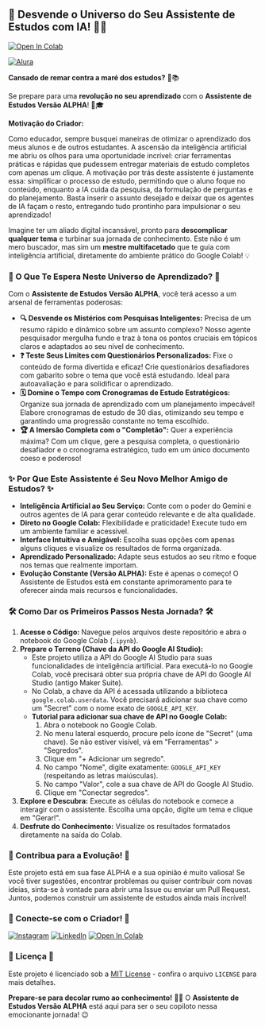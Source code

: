 ## 🚀 Desvende o Universo do Seu Assistente de Estudos com IA\! 🧠✨


[![Open In Colab](https://colab.research.google.com/assets/colab-badge.svg)](https://colab.research.google.com/drive/1VniJD738IHsiIv6Idh26EdsiwaKwPOS9?usp=sharing)


[![Alura](https://cursos.alura.com.br/assets/images/immersion/imersao_ia_google_logo.png)](https://cursos.alura.com.br/)

**Cansado de remar contra a maré dos estudos?** 🌊📚

Se prepare para uma **revolução no seu aprendizado** com o **Assistente de Estudos Versão ALPHA**\! 🤖🎓

**Motivação do Criador:**

Como educador, sempre busquei maneiras de otimizar o aprendizado dos meus alunos e de outros estudantes. A ascensão da inteligência artificial me abriu os olhos para uma oportunidade incrível: criar ferramentas práticas e rápidas que pudessem entregar materiais de estudo completos com apenas um clique. A motivação por trás deste assistente é justamente essa: simplificar o processo de estudo, permitindo que o aluno foque no conteúdo, enquanto a IA cuida da pesquisa, da formulação de perguntas e do planejamento. Basta inserir o assunto desejado e deixar que os agentes de IA façam o resto, entregando tudo prontinho para impulsionar o seu aprendizado!

Imagine ter um aliado digital incansável, pronto para **descomplicar qualquer tema** e turbinar sua jornada de conhecimento. Este não é um mero buscador, mas sim um **mestre multifacetado** que te guia com inteligência artificial, diretamente do ambiente prático do Google Colab\! 💡

### 🌟 O Que Te Espera Neste Universo de Aprendizado? 🌟

Com o **Assistente de Estudos Versão ALPHA**, você terá acesso a um arsenal de ferramentas poderosas:

  * **🔍 Desvende os Mistérios com Pesquisas Inteligentes:** Precisa de um resumo rápido e dinâmico sobre um assunto complexo? Nosso agente pesquisador mergulha fundo e traz à tona os pontos cruciais em tópicos claros e adaptados ao seu nível de conhecimento.
  * **❓ Teste Seus Limites com Questionários Personalizados:** Fixe o conteúdo de forma divertida e eficaz\! Crie questionários desafiadores com gabarito sobre o tema que você está estudando. Ideal para autoavaliação e para solidificar o aprendizado.
  * **🗓️ Domine o Tempo com Cronogramas de Estudo Estratégicos:** Organize sua jornada de aprendizado com um planejamento impecável\! Elabore cronogramas de estudo de 30 dias, otimizando seu tempo e garantindo uma progressão constante no tema escolhido.
  * **🏆 A Imersão Completa com o "Completão":** Quer a experiência máxima? Com um clique, gere a pesquisa completa, o questionário desafiador e o cronograma estratégico, tudo em um único documento coeso e poderoso\!

### ✨ Por Que Este Assistente é Seu Novo Melhor Amigo de Estudos? ✨

  * **Inteligência Artificial ao Seu Serviço:** Conte com o poder do Gemini e outros agentes de IA para gerar conteúdo relevante e de alta qualidade.
  * **Direto no Google Colab:** Flexibilidade e praticidade\! Execute tudo em um ambiente familiar e acessível.
  * **Interface Intuitiva e Amigável:** Escolha suas opções com apenas alguns cliques e visualize os resultados de forma organizada.
  * **Aprendizado Personalizado:** Adapte seus estudos ao seu ritmo e foque nos temas que realmente importam.
  * **Evolução Constante (Versão ALPHA):** Este é apenas o começo\! O Assistente de Estudos está em constante aprimoramento para te oferecer ainda mais recursos e funcionalidades.

### 🛠️ Como Dar os Primeiros Passos Nesta Jornada? 🛠️

1.  **Acesse o Código:** Navegue pelos arquivos deste repositório e abra o notebook do Google Colab (`.ipynb`).
2.  **Prepare o Terreno (Chave da API do Google AI Studio):**
    * Este projeto utiliza a API do Google AI Studio para suas funcionalidades de inteligência artificial. Para executá-lo no Google Colab, você precisará obter sua própria chave de API do Google AI Studio (antigo Maker Suite).
    * No Colab, a chave da API é acessada utilizando a biblioteca `google.colab.userdata`. Você precisará adicionar sua chave como um "Secret" com o nome exato de `GOOGLE_API_KEY`.
    * **Tutorial para adicionar sua chave de API no Google Colab:**
        1.  Abra o notebook no Google Colab.
        2.  No menu lateral esquerdo, procure pelo ícone de "Secret" (uma chave). Se não estiver visível, vá em "Ferramentas" > "Segredos".
        3.  Clique em "+ Adicionar um segredo".
        4.  No campo "Nome", digite exatamente: `GOOGLE_API_KEY` (respeitando as letras maiúsculas).
        5.  No campo "Valor", cole a sua chave de API do Google AI Studio.
        6.  Clique em "Conectar segredos".
3.  **Explore e Descubra:** Execute as células do notebook e comece a interagir com o assistente. Escolha uma opção, digite um tema e clique em "Gerar\!".
4.  **Desfrute do Conhecimento:** Visualize os resultados formatados diretamente na saída do Colab.

### 🤝 Contribua para a Evolução\! 🤝

Este projeto está em sua fase ALPHA e a sua opinião é muito valiosa\! Se você tiver sugestões, encontrar problemas ou quiser contribuir com novas ideias, sinta-se à vontade para abrir uma Issue ou enviar um Pull Request. Juntos, podemos construir um assistente de estudos ainda mais incrível\!

### 🔗 Conecte-se com o Criador\! 🔗

[![Instagram](https://img.shields.io/badge/Instagram-@prof.jvictor-E4405F?style=flat-square&logo=instagram)](https://www.instagram.com/prof.jvictor/)
[![LinkedIn](https://img.shields.io/badge/LinkedIn-jvictorLL-0077B5?style=flat-square&logo=linkedin)](https://www.linkedin.com/in/jvictorLL/)
[![Open In Colab](https://colab.research.google.com/assets/colab-badge.svg)](https://colab.research.google.com/drive/1VniJD738IHsiIv6Idh26EdsiwaKwPOS9?usp=sharing)


### 📜 Licença 📜

Este projeto é licenciado sob a [MIT License](LICENSE) - confira o arquivo `LICENSE` para mais detalhes.

**Prepare-se para decolar rumo ao conhecimento\!** 🚀✨ O **Assistente de Estudos Versão ALPHA** está aqui para ser o seu copiloto nessa emocionante jornada\! 😉
